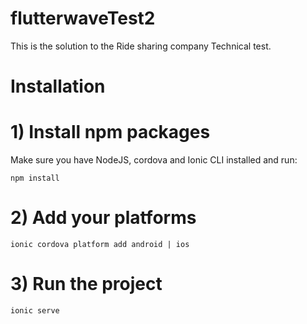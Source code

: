 # flutterwaveTest2
This is the solution to the Ride sharing company Technical test.

# Installation
# 1) Install npm packages
Make sure you have NodeJS, cordova and Ionic CLI installed and run:

`npm install`

# 2) Add your platforms

`ionic cordova platform add android | ios`

# 3) Run the project

`ionic serve`
